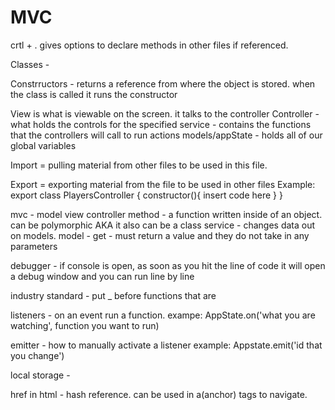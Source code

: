 # MVC

crtl + . gives options to declare methods in other files if referenced.

Classes -

Constrructors - returns a reference from where the object is stored. when the class is called it runs the constructor

View is what is viewable on the screen. it talks to the controller
Controller - what holds the controls for the specified
service - contains the functions that the controllers will call to run actions
models/appState - holds all of our global variables

Import = pulling material from other files to be used in this file.

Export = exporting material from the file to be used in other files Example:
export class PlayersController {
  constructor(){
    insert code here
  }
}


mvc - model view controller
method - a function written inside of an object. can be polymorphic AKA it also can be a class
service - changes data out on models.
model - 
get - must return a value and they do not take in any parameters

debugger - if console is open, as soon as you hit the line of code it will open a debug window and you can run line by line

industry standard - put _ before functions that are 

listeners - on an event run a function.
exampe: AppState.on('what you are watching', function you want to run)

emitter - how to manually activate a listener
example: Appstate.emit('id that you change')

local storage -

href in html - hash reference. can be used in a(anchor) tags to navigate.

